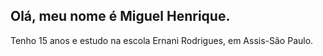 ## Olá, meu nome é Miguel Henrique.
Tenho 15 anos e estudo na escola Ernani Rodrigues, em Assis-São Paulo. 

<!--
**MHPG1C24/MHPG1C24** is a ✨ _special_ ✨ repository because its `README.md` (this file) appears on your GitHub profile.

Here are some ideas to get you started:

- 🔭 I’m currently working on ...
- 🌱 I’m currently learning ...
- 👯 I’m looking to collaborate on ...
- 🤔 I’m looking for help with ...
- 💬 Ask me about ...
- 📫 How to reach me: EMAIL: pandero996@gmail.com
- 😄 Pronouns: ...
- ⚡ Fun fact: 
-->
